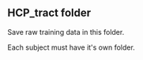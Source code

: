 ## HCP_tract folder

Save raw training data in this folder.

Each subject must have it's own folder.